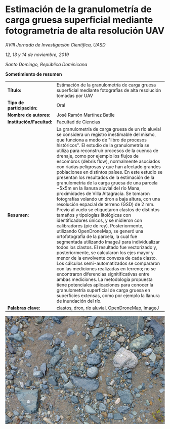 # Estimación de la granulometría de carga gruesa superficial mediante fotogrametría de alta resolución UAV

*XVIII Jornada de Investigación Científica, UASD*

*12, 13 y 14 de noviembre, 2019*

*Santo Domingo, República Dominicana*

**Sometimiento de resumen**

| | |
|:--|:-----------|
| **Título:** | Estimación de la granulometría de carga gruesa superficial mediante fotografías de alta resolución tomadas por UAV |
| **Tipo de participación:** | Oral |
| **Nombre de autores:** | José Ramón Martínez Batlle |
| **Institución/Facultad:** | Facultad de Ciencias |
| **Resumen:** | La granulometría de carga gruesa de un río aluvial se considera un registro inestimable del mismo, que funciona a modo de "libro de procesos históricos". El estudio de la granulometría se utiliza para reconstruir procesos de la cuenca de drenaje, como por ejemplo los flujos de escombros (debris flow), normalmente asociados con riadas peligrosas y que han afectado grandes poblaciones en distintos países. En este estudio se presentan los resultados de la estimación de la granulometría de la carga gruesa de una parcela ~5x5m en la llanura aluvial del río Mana, proximidades de Villa Altagracia. Se tomaron fotografías volando un dron a baja altura, con una resolución espacial de terreno (GSD) de 2 mm. Previo al vuelo se etiquetaron clastos de distintos tamaños y tipologías litológicas con identificadores únicos, y se midieron con calibradores (pie de rey). Posteriormente, utilizando OpenDroneMap, se generó una ortofotografía de la parcela, la cual fue segmentada utilizando ImageJ para individualizar todos los clastos. El resultado fue vectorizado y, posteriormente, se calcularon los ejes mayor y menor de la envolvente convexa de cada clasto. Los cálculos semi-automatizados se compararon con las mediciones realizadas en terreno; no se encontraron diferencias signitificativas entre ambas mediciones. La metodología propuesta tiene potenciales aplicaciones para conocer la granulometría superficial de carga gruesa en superficies extensas, como por ejemplo la llanura de inundación del río. |
| **Palabras clave:** | clastos, dron, río aluvial, OpenDroneMap, ImageJ |

![](foto-baja-altura-rocas-etiquetadas.jpg)